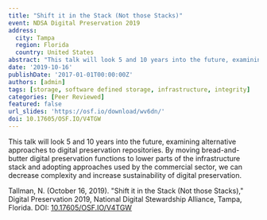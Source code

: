 ```yaml
---
title: "Shift it in the Stack (Not those Stacks)"
event: NDSA Digital Preservation 2019
address:
  city: Tampa
  region: Florida
  country: United States
abstract: "This talk will look 5 and 10 years into the future, examining alternative approaches to digital preservation repositories. By moving bread-and-butter digital preservation functions to lower parts of the infrastructure stack and adopting approaches used by the commercial sector, we can decrease complexity and increase sustainability of digital preservation."
date: '2019-10-16'
publishDate: '2017-01-01T00:00:00Z'
authors: [admin]
tags: [storage, software defined storage, infrastructure, integrity]
categories: [Peer Reviewed]
featured: false
url_slides: 'https://osf.io/download/wv6dn/'
doi: 10.17605/OSF.IO/V4TGW
---
```

This talk will look 5 and 10 years into the future, examining alternative approaches to digital preservation repositories. By moving bread-and-butter digital preservation functions to lower parts of the infrastructure stack and adopting approaches used by the commercial sector, we can decrease complexity and increase sustainability of digital preservation.

Tallman, N. (October 16, 2019). "Shift it in the Stack (Not those Stacks)," Digital Preservation 2019, National Digital Stewardship Alliance, Tampa, Florida. DOI: [10.17605/OSF.IO/V4TGW](https://doi.org/10.17605/OSF.IO/V4TGW)